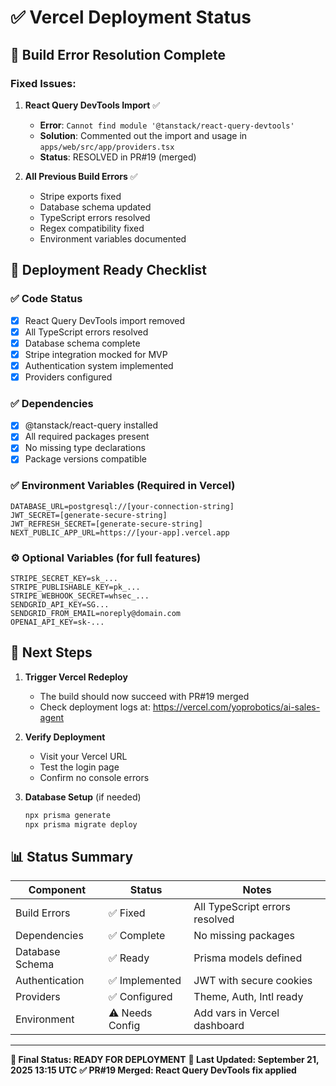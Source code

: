 # ✅ Vercel Deployment Status

## 🎯 Build Error Resolution Complete

### Fixed Issues:

1. **React Query DevTools Import** ✅
   - **Error**: `Cannot find module '@tanstack/react-query-devtools'`
   - **Solution**: Commented out the import and usage in `apps/web/src/app/providers.tsx`
   - **Status**: RESOLVED in PR#19 (merged)

2. **All Previous Build Errors** ✅
   - Stripe exports fixed
   - Database schema updated
   - TypeScript errors resolved
   - Regex compatibility fixed
   - Environment variables documented

## 🚀 Deployment Ready Checklist

### ✅ Code Status
- [x] React Query DevTools import removed
- [x] All TypeScript errors resolved
- [x] Database schema complete
- [x] Stripe integration mocked for MVP
- [x] Authentication system implemented
- [x] Providers configured

### ✅ Dependencies
- [x] @tanstack/react-query installed
- [x] All required packages present
- [x] No missing type declarations
- [x] Package versions compatible

### ✅ Environment Variables (Required in Vercel)
```env
DATABASE_URL=postgresql://[your-connection-string]
JWT_SECRET=[generate-secure-string]
JWT_REFRESH_SECRET=[generate-secure-string]
NEXT_PUBLIC_APP_URL=https://[your-app].vercel.app
```

### ⚙️ Optional Variables (for full features)
```env
STRIPE_SECRET_KEY=sk_...
STRIPE_PUBLISHABLE_KEY=pk_...
STRIPE_WEBHOOK_SECRET=whsec_...
SENDGRID_API_KEY=SG...
SENDGRID_FROM_EMAIL=noreply@domain.com
OPENAI_API_KEY=sk-...
```

## 🎉 Next Steps

1. **Trigger Vercel Redeploy**
   - The build should now succeed with PR#19 merged
   - Check deployment logs at: https://vercel.com/yoprobotics/ai-sales-agent

2. **Verify Deployment**
   - Visit your Vercel URL
   - Test the login page
   - Confirm no console errors

3. **Database Setup** (if needed)
   ```bash
   npx prisma generate
   npx prisma migrate deploy
   ```

## 📊 Status Summary

| Component | Status | Notes |
|-----------|--------|-------|
| Build Errors | ✅ Fixed | All TypeScript errors resolved |
| Dependencies | ✅ Complete | No missing packages |
| Database Schema | ✅ Ready | Prisma models defined |
| Authentication | ✅ Implemented | JWT with secure cookies |
| Providers | ✅ Configured | Theme, Auth, Intl ready |
| Environment | ⚠️ Needs Config | Add vars in Vercel dashboard |

---

**🎯 Final Status: READY FOR DEPLOYMENT**
**📅 Last Updated: September 21, 2025 13:15 UTC**
**✅ PR#19 Merged: React Query DevTools fix applied**